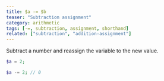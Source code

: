 ```yaml
---
title: $a -= $b
teaser: "Subtraction assignment"
category: arithmetic
tags: [-=, subtraction, assignment, shorthand]
related: ["subtraction", "addition-assignment"]
---
```


Subtract a number and reassign the variable to the new value.

```php
$a = 2;

$a -= 2; // 0
```
